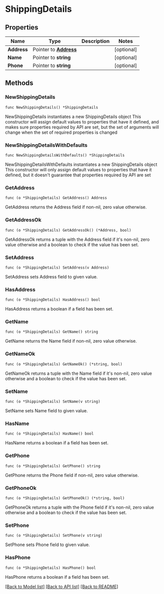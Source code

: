 # ShippingDetails

## Properties

Name | Type | Description | Notes
------------ | ------------- | ------------- | -------------
**Address** | Pointer to [**Address**](Address.md) |  | [optional] 
**Name** | Pointer to **string** |  | [optional] 
**Phone** | Pointer to **string** |  | [optional] 

## Methods

### NewShippingDetails

`func NewShippingDetails() *ShippingDetails`

NewShippingDetails instantiates a new ShippingDetails object
This constructor will assign default values to properties that have it defined,
and makes sure properties required by API are set, but the set of arguments
will change when the set of required properties is changed

### NewShippingDetailsWithDefaults

`func NewShippingDetailsWithDefaults() *ShippingDetails`

NewShippingDetailsWithDefaults instantiates a new ShippingDetails object
This constructor will only assign default values to properties that have it defined,
but it doesn't guarantee that properties required by API are set

### GetAddress

`func (o *ShippingDetails) GetAddress() Address`

GetAddress returns the Address field if non-nil, zero value otherwise.

### GetAddressOk

`func (o *ShippingDetails) GetAddressOk() (*Address, bool)`

GetAddressOk returns a tuple with the Address field if it's non-nil, zero value otherwise
and a boolean to check if the value has been set.

### SetAddress

`func (o *ShippingDetails) SetAddress(v Address)`

SetAddress sets Address field to given value.

### HasAddress

`func (o *ShippingDetails) HasAddress() bool`

HasAddress returns a boolean if a field has been set.

### GetName

`func (o *ShippingDetails) GetName() string`

GetName returns the Name field if non-nil, zero value otherwise.

### GetNameOk

`func (o *ShippingDetails) GetNameOk() (*string, bool)`

GetNameOk returns a tuple with the Name field if it's non-nil, zero value otherwise
and a boolean to check if the value has been set.

### SetName

`func (o *ShippingDetails) SetName(v string)`

SetName sets Name field to given value.

### HasName

`func (o *ShippingDetails) HasName() bool`

HasName returns a boolean if a field has been set.

### GetPhone

`func (o *ShippingDetails) GetPhone() string`

GetPhone returns the Phone field if non-nil, zero value otherwise.

### GetPhoneOk

`func (o *ShippingDetails) GetPhoneOk() (*string, bool)`

GetPhoneOk returns a tuple with the Phone field if it's non-nil, zero value otherwise
and a boolean to check if the value has been set.

### SetPhone

`func (o *ShippingDetails) SetPhone(v string)`

SetPhone sets Phone field to given value.

### HasPhone

`func (o *ShippingDetails) HasPhone() bool`

HasPhone returns a boolean if a field has been set.


[[Back to Model list]](../README.md#documentation-for-models) [[Back to API list]](../README.md#documentation-for-api-endpoints) [[Back to README]](../README.md)


